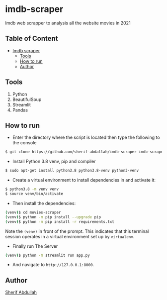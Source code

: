 # imdb-scraper
Imdb web scrapper to analysis all the website movies in 2021

## Table of Content
- [Imdb scraper](#imdb-scraper)
  * [Tools](#tools)
  * [How to run](#how-to-run)
  * [Author](#author)

## Tools
1. Python
2. BeautifulSoup
3. Streamlit 
4. Pandas



## How to run
* Enter the directory where the script is located then type the following to the console
```sh
$ git clone https://github.com/sherif-abdallah/imdb-scraper imdb-scraper
```
* Install Python 3.8 venv, pip and compiler

```sh
$ sudo apt-get install python3.8 python3.8-venv python3-venv
```

* Create a virtual environment to install dependencies in and activate it:

```sh
$ python3.8 -m venv venv
$ source venv/bin/activate
```

* Then install the dependencies:

```sh
(venv)$ cd movies-scraper
(venv)$ python -m pip install --upgrade pip
(venv)$ python -m pip install -r requirements.txt
```
Note the `(venv)` in front of the prompt. This indicates that this terminal
session operates in a virtual environment set up by `virtualenv`.


* Finally run The Server
```sh
(venv)$ python -m streamlit run app.py
```
* And navigate to `http://127.0.0.1:8000`.

## Author
[Sherif Abdullah](https://github.com/sherif-abdallah)
